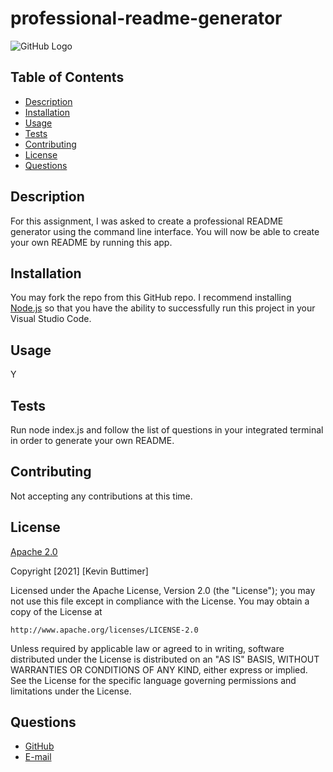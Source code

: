 # professional-readme-generator

  ![GitHub Logo](https://img.shields.io/badge/license-Apache%202.0-blue)

 ## Table of Contents
   - [Description](#description)
   - [Installation](#installation)
   - [Usage](#usage)
   - [Tests](#tests)
   - [Contributing](#contributing)
   - [License](#license)
   - [Questions](#questions)

  ## Description
  For this assignment, I was asked to create a professional README generator using the command line interface. You will now be able to create your own README by running this app. 

  ## Installation
  You may fork the repo from this GitHub repo. I recommend installing [Node.js](https://nodejs.org/en/) so that you have the ability to successfully run this project in your Visual Studio Code.

  ## Usage
  Y

  ## Tests
  Run node index.js and follow the list of questions in your integrated terminal in order to generate your own README.

  ## Contributing
  Not accepting any contributions at this time.

  ## License
  [Apache 2.0](https://www.apache.org/licenses/LICENSE-2.0)
  
  Copyright [2021] [Kevin Buttimer]

Licensed under the Apache License, Version 2.0 (the "License");
you may not use this file except in compliance with the License.
You may obtain a copy of the License at

    http://www.apache.org/licenses/LICENSE-2.0

Unless required by applicable law or agreed to in writing, software
distributed under the License is distributed on an "AS IS" BASIS,
WITHOUT WARRANTIES OR CONDITIONS OF ANY KIND, either express or implied.
See the License for the specific language governing permissions and
limitations under the License.

  ## Questions
  * [GitHub](http://github.com/KevinB04)
  * [E-mail](kbuttimer4@gmail.com)

